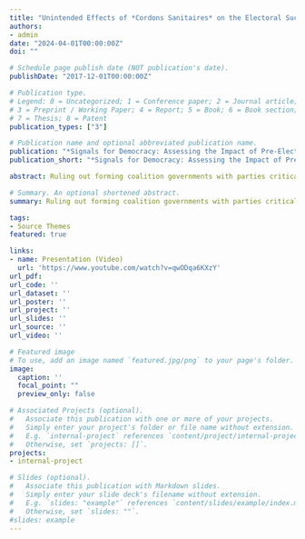 ```yaml
---
title: "Unintended Effects of *Cordons Sanitaires* on the Electoral Success of Isolated Parties: Counterfactual Agent-Based Simulations in an Artificial Weimar Republic with Coalition-Directed Voters"
authors:
- admin
date: "2024-04-01T00:00:00Z"
doi: ""

# Schedule page publish date (NOT publication's date).   
publishDate: "2017-12-01T00:00:00Z"

# Publication type.
# Legend: 0 = Uncategorized; 1 = Conference paper; 2 = Journal article;
# 3 = Preprint / Working Paper; 4 = Report; 5 = Book; 6 = Book section;
# 7 = Thesis; 8 = Patent
publication_types: ["3"]

# Publication name and optional abbreviated publication name.
publication: "*Signals for Democracy: Assessing the Impact of Pre-Electoral Coalition Signals and Cordons Sanitaires on Party Competition using Experimental, Quasi-Experimental, and Agent-Based Simulation Evidence (Dissertation), pp. 85--178*"
publication_short: "*Signals for Democracy: Assessing the Impact of Pre-Electoral Coalition Signals and Cordons Sanitaires on Party Competition using Experimental, Quasi-Experimental, and Agent-Based Simulation Evidence (Dissertation), pp. 85--178*"

abstract: Ruling out forming coalition governments with parties critical of liberal democracy, i.e., establishing *cordons sanitaires* vis-à-vis these parties, is often seen as a crucial contribution to safeguarding liberal democracy. However, little is known about whether *cordons sanitaires* are effective in reducing the vote share of parties isolated in this way. Specifically, the effects of *cordons sanitaires* on voting induced by changes in voters’ expectations of post-electoral government formation remain unclear. I address this research gap by conceptualizing *cordons sanitaires* as a specific class of pre-electoral coalition signals and drawing on theoretical knowledge about the electoral expectation-induced consequences of coalition signals. I integrate these theoretical insights into a formal agent-based model of dynamic party competition and perform counterfactual simulations in an artificial democracy calibrated to resemble the 1930s Weimar Republic. The results show that the vote share of an artificial NSDAP increases when a *cordon sanitaire* is erected against it. By illustrating the theoretical possibility (not inevitability) of these unintended expectation-induced consequences, the paper provides important implications for research on the mainstream parties’ response to radical parties.

# Summary. An optional shortened abstract.
summary: Ruling out forming coalition governments with parties critical of liberal democracy, i.e., establishing *cordons sanitaires* vis-à-vis these parties, is often seen as a crucial contribution to safeguarding liberal democracy. However, little is known about whether *cordons sanitaires* are effective in reducing the vote share of parties isolated in this way. Specifically, the effects of *cordons sanitaires* on voting induced by changes in voters’ expectations of post-electoral government formation remain unclear. I address this research gap by conceptualizing *cordons sanitaires* as a specific class of pre-electoral coalition signals and drawing on theoretical knowledge about the electoral expectation-induced consequences of coalition signals. I integrate these theoretical insights into a formal agent-based model of dynamic party competition and perform counterfactual simulations in an artificial democracy calibrated to resemble the 1930s Weimar Republic. The results show that the vote share of an artificial NSDAP increases when a *cordon sanitaire* is erected against it. By illustrating the theoretical possibility (not inevitability) of these unintended expectation-induced consequences, the paper provides important implications for research on the mainstream parties’ response to radical parties.

tags:
- Source Themes
featured: true

links:
- name: Presentation (Video)
  url: 'https://www.youtube.com/watch?v=qwODqa6KXzY'
url_pdf: 
url_code: ''
url_dataset: ''
url_poster: ''
url_project: ''
url_slides: ''
url_source: ''
url_video: ''

# Featured image
# To use, add an image named `featured.jpg/png` to your page's folder. 
image:
  caption: ''
  focal_point: ""
  preview_only: false

# Associated Projects (optional).
#   Associate this publication with one or more of your projects.
#   Simply enter your project's folder or file name without extension.
#   E.g. `internal-project` references `content/project/internal-project/index.md`.
#   Otherwise, set `projects: []`.
projects:
- internal-project

# Slides (optional).
#   Associate this publication with Markdown slides.
#   Simply enter your slide deck's filename without extension.
#   E.g. `slides: "example"` references `content/slides/example/index.md`.
#   Otherwise, set `slides: ""`.
#slides: example
---
```



